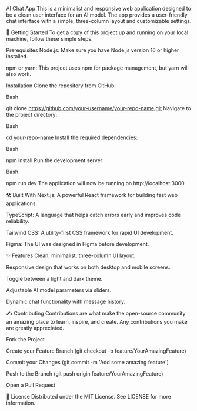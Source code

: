 AI Chat App
This is a minimalist and responsive web application designed to be a clean user interface for an AI model. The app provides a user-friendly chat interface with a simple, three-column layout and customizable settings.

🚀 Getting Started
To get a copy of this project up and running on your local machine, follow these simple steps.

Prerequisites
Node.js: Make sure you have Node.js version 16 or higher installed.

npm or yarn: This project uses npm for package management, but yarn will also work.

Installation
Clone the repository from GitHub:

Bash

git clone https://github.com/your-username/your-repo-name.git
Navigate to the project directory:

Bash

cd your-repo-name
Install the required dependencies:

Bash

npm install
Run the development server:

Bash

npm run dev
The application will now be running on http://localhost:3000.

🛠️ Built With
Next.js: A powerful React framework for building fast web applications.

TypeScript: A language that helps catch errors early and improves code reliability.

Tailwind CSS: A utility-first CSS framework for rapid UI development.

Figma: The UI was designed in Figma before development.

✨ Features
Clean, minimalist, three-column UI layout.

Responsive design that works on both desktop and mobile screens.

Toggle between a light and dark theme.

Adjustable AI model parameters via sliders.

Dynamic chat functionality with message history.

✍️ Contributing
Contributions are what make the open-source community an amazing place to learn, inspire, and create. Any contributions you make are greatly appreciated.

Fork the Project

Create your Feature Branch (git checkout -b feature/YourAmazingFeature)

Commit your Changes (git commit -m 'Add some amazing feature')

Push to the Branch (git push origin feature/YourAmazingFeature)

Open a Pull Request

📄 License
Distributed under the MIT License. See LICENSE for more information.